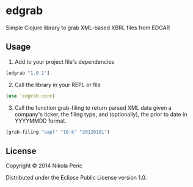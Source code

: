 # edgrab

Simple Clojure library to grab XML-based XBRL files from EDGAR

## Usage

1. Add to your project file's dependencies
  ``` clj
  [edgrab "1.0.1"]
  ```
2. Call the library in your REPL or file
  ``` clj
  (use 'edgrab.core)
  ```
3. Call the function grab-filing to return parsed XML data given a company's ticker, the filing type, and (optionally), the prior to date in YYYYMMDD format.
  ```clj
  (grab-filing "aapl" "10-k" "20120101")
  ```

## License

Copyright © 2014 Nikola Peric

Distributed under the Eclipse Public License version 1.0.
